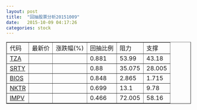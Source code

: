 ```yaml
---
layout: post
title:  "回抽股票分析20151009"
date:   2015-10-09 04:17:26
categories: stock
---
```

<script type="text/javascript">
var stockList = []
stockList.push('gb_tza');
stockList.push('gb_srty');
stockList.push('gb_bios');
stockList.push('gb_nktr');
stockList.push('gb_impv');
</script>
<table border="1">
 <tr>
 <td>代码</td>
 <td>最新价</td>
 <td>涨跌幅(%)</td>
 <td>回抽比例</td>
 <td>阻力</td>
 <td>支撑</td>
</tr>
  <tr id="tza">
  <td><a href="http://stock.finance.sina.com.cn/usstock/quotes/TZA.html" target="_blank">TZA</a></td><td></td><td></td><td>0.881</td><td>53.99</td><td>43.18</td></tr>
  <tr id="srty">
  <td><a href="http://stock.finance.sina.com.cn/usstock/quotes/SRTY.html" target="_blank">SRTY</a></td><td></td><td></td><td>0.88</td><td>35.075</td><td>28.005</td></tr>
  <tr id="bios">
  <td><a href="http://stock.finance.sina.com.cn/usstock/quotes/BIOS.html" target="_blank">BIOS</a></td><td></td><td></td><td>0.848</td><td>2.865</td><td>1.715</td></tr>
  <tr id="nktr">
  <td><a href="http://stock.finance.sina.com.cn/usstock/quotes/NKTR.html" target="_blank">NKTR</a></td><td></td><td></td><td>0.699</td><td>13.1</td><td>9.78</td></tr>
  <tr id="impv">
  <td><a href="http://stock.finance.sina.com.cn/usstock/quotes/IMPV.html" target="_blank">IMPV</a></td><td></td><td></td><td>0.466</td><td>72.005</td><td>58.16</td></tr>
</table>

